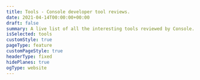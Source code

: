 ```yaml
---
title: Tools - Console developer tool reviews. 
date: 2021-04-14T00:00:00+00:00
draft: false 
summary: A live list of all the interesting tools reviewed by Console.
isSelected: tools
customStyle: true
pageType: feature
customPageStyle: true
headerType: fixed
hidePlanes: true
ogType: website
---
```

